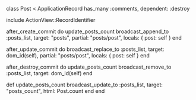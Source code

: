 class Post < ApplicationRecord
  has_many :comments, dependent: :destroy

  include ActionView::RecordIdentifier

  after_create_commit do
    update_posts_count
    broadcast_append_to :posts_list, target: "posts", partial: "posts/post", locals: { post: self }
  end

  after_update_commit do
    broadcast_replace_to :posts_list, target: dom_id(self), partial: "posts/post", locals: { post: self }
  end

  after_destroy_commit do
    update_posts_count
    broadcast_remove_to :posts_list, target: dom_id(self)
  end

  def update_posts_count
    broadcast_update_to :posts_list, target: "posts_count", html: Post.count
  end
end
